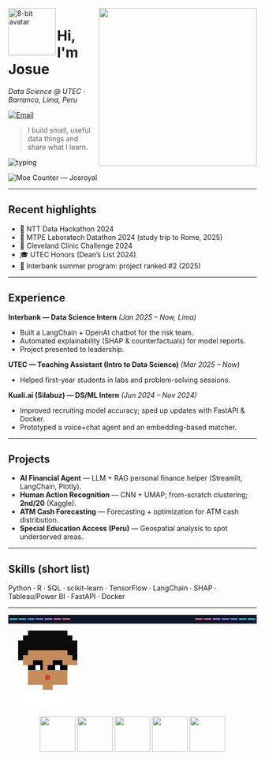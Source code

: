 <!-- Right-side stats card -->
<img align="right" src="https://github-readme-stats.vercel.app/api?username=Josroyal&show_icons=true&hide_title=true&hide_rank=true" width="320" />

<!-- Pixel avatar -->
<img align="left" src="https://api.dicebear.com/7.x/pixel-art/svg?seed=JosueA" width="96" alt="8-bit avatar" />

# Hi, I'm Josue
*Data Science @ UTEC · Barranco, Lima, Peru*

[![Email](https://img.shields.io/badge/Email-josue.arbulu%40utec.edu.pe-1f2937?style=for-the-badge)](mailto:josue.arbulu@utec.edu.pe)

> I build small, useful data things and share what I learn.

<!-- Typing header -->
![typing](https://readme-typing-svg.demolab.com?duration=2600&pause=400&vCenter=true&lines=Data+Science+Major;ML+DL+%26+Dashboards;Agentic+LLM's;Learning+in+public)

<!-- View counter (Moe Counter) -->
![Moe Counter — Josroyal](https://count.getloli.com/@Josroyal?name=Josroyal&theme=rule34&padding=7&offset=0&align=top&scale=1&pixelated=1&darkmode=auto)

<!-- Contribution snake (enable workflow before using) -->
<!-- ![snake](https://raw.githubusercontent.com/Josroyal/Josroyal/output/snake.svg) -->

---

## Recent highlights
- 🥇 NTT Data Hackathon 2024  
- 🥇 MTPE Laboratech Datathon 2024 (study trip to Rome, 2025)  
- 🥉 Cleveland Clinic Challenge 2024  
- 🎓 UTEC Honors (Dean’s List 2024)  
- 🏅 Interbank summer program: project ranked #2 (2025)

---

## Experience
**Interbank — Data Science Intern** *(Jan 2025 – Now, Lima)*  
- Built a LangChain + OpenAI chatbot for the risk team.  
- Automated explainability (SHAP & counterfactuals) for model reports.  
- Project presented to leadership.

**UTEC — Teaching Assistant (Intro to Data Science)** *(Mar 2025 – Now)*  
- Helped first-year students in labs and problem-solving sessions.

**Kuali.ai (Silabuz) — DS/ML Intern** *(Jun 2024 – Nov 2024)*  
- Improved recruiting model accuracy; sped up updates with FastAPI & Docker.  
- Prototyped a voice+chat agent and an embedding-based matcher.

---

## Projects
- **AI Financial Agent** — LLM + RAG personal finance helper (Streamlit, LangChain, Plotly).  
- **Human Action Recognition** — CNN + UMAP; from-scratch clustering; **2nd/20** (Kaggle).  
- **ATM Cash Forecasting** — Forecasting + optimization for ATM cash distribution.  
- **Special Education Access (Peru)** — Geospatial analysis to spot underserved areas.

---

## Skills (short list)
Python · R · SQL · scikit-learn · TensorFlow · LangChain · SHAP · Tableau/Power BI · FastAPI · Docker

---

<!-- Simple pixel divider footer -->
<p align="center">
  <svg width="680" height="24" viewBox="0 0 340 12" xmlns="http://www.w3.org/2000/svg" shape-rendering="crispEdges">
    <rect width="340" height="12" fill="#0f172a"/>
    <rect x="2" y="5" width="10" height="2" fill="#22d3ee"/>
    <rect x="14" y="5" width="10" height="2" fill="#38bdf8"/>
    <rect x="26" y="5" width="10" height="2" fill="#60a5fa"/>
    <rect x="38" y="5" width="10" height="2" fill="#818cf8"/>
    <rect x="50" y="5" width="10" height="2" fill="#a78bfa"/>
    <rect x="62" y="5" width="10" height="2" fill="#f472b6"/>
    <rect x="74" y="5" width="10" height="2" fill="#fb7185"/>
    <rect x="256" y="5" width="10" height="2" fill="#fb7185"/>
    <rect x="268" y="5" width="10" height="2" fill="#f472b6"/>
    <rect x="280" y="5" width="10" height="2" fill="#a78bfa"/>
    <rect x="292" y="5" width="10" height="2" fill="#818cf8"/>
    <rect x="304" y="5" width="10" height="2" fill="#60a5fa"/>
    <rect x="316" y="5" width="10" height="2" fill="#38bdf8"/>
    <rect x="328" y="5" width="10" height="2" fill="#22d3ee"/>
  </svg>
</p>

<!-- 8-bit Josué: black curly hair, black glasses, narrow eyes, white shirt -->
<svg xmlns="http://www.w3.org/2000/svg" width="160" height="160" viewBox="0 0 160 160" shape-rendering="crispEdges" aria-label="8-bit avatar">
  <defs>
    <style>
      .hair{fill:#0b0b0b}      /* change for hair color */
      .skin{fill:#c58c5b}      /* change for skin tone */
      .glass{fill:#000000}     /* glasses frame */
      .lens{fill:#cbd5e1}      /* lens color */
      .shirt{fill:#ffffff}     /* shirt */
      .mouth{fill:#d13c3c}
    </style>
  </defs>

  <!-- Hair (curly silhouette) -->
  <rect class="hair" x="40" y="0"  width="80"  height="10"/>
  <rect class="hair" x="30" y="10" width="100" height="10"/>
  <rect class="hair" x="20" y="20" width="120" height="10"/>
  <rect class="hair" x="20" y="30" width="120" height="10"/>
  <rect class="hair" x="20" y="40" width="20"  height="10"/>
  <rect class="hair" x="120" y="40" width="20" height="10"/>
  <rect class="hair" x="20" y="50" width="10"  height="10"/>
  <rect class="hair" x="130" y="50" width="10" height="10"/>

  <!-- Face -->
  <rect class="skin" x="40" y="40" width="80"  height="10"/>
  <rect class="skin" x="30" y="50" width="100" height="10"/>
  <rect class="skin" x="30" y="60" width="100" height="10"/>
  <rect class="skin" x="40" y="70" width="80"  height="10"/>
  <rect class="skin" x="40" y="80" width="80"  height="10"/>
  <rect class="skin" x="40" y="90" width="80"  height="10"/>
  <rect class="skin" x="40" y="100" width="80" height="10"/>

  <!-- Ears -->
  <rect class="skin" x="30" y="60" width="10" height="10"/>
  <rect class="skin" x="130" y="60" width="10" height="10"/>

  <!-- Glasses + lenses -->
  <rect class="lens"  x="50" y="60" width="20" height="20"/>
  <rect class="lens"  x="90" y="60" width="20" height="20"/>
  <rect class="glass" x="50" y="60" width="20" height="10"/>  <!-- top borders -->
  <rect class="glass" x="90" y="60" width="20" height="10"/>
  <rect class="glass" x="50" y="70" width="20" height="10"/>  <!-- bottom borders -->
  <rect class="glass" x="90" y="70" width="20" height="10"/>
  <rect class="glass" x="80" y="70" width="10" height="10"/>  <!-- bridge -->
  <rect class="glass" x="40" y="70" width="10" height="10"/>  <!-- tiny temples -->
  <rect class="glass" x="110" y="70" width="10" height="10"/>

  <!-- Narrow eyes inside lenses -->
  <rect x="55" y="70" width="10" height="10" fill="#ffffff"/>
  <rect x="95" y="70" width="10" height="10" fill="#ffffff"/>

  <!-- Mouth -->
  <rect class="mouth" x="75" y="90" width="10" height="10"/>

  <!-- Neck -->
  <rect class="skin" x="70" y="110" width="20" height="10"/>

  <!-- White shirt -->
  <rect class="shirt" x="20" y="120" width="120" height="10"/>
  <rect class="shirt" x="20" y="130" width="120" height="10"/>
  <rect class="shirt" x="30" y="140" width="100" height="10"/>
  <rect class="shirt" x="40" y="150" width="80"  height="10"/>
</svg>



<!-- Tiny sprite row -->
<p align="center">
  <img src="https://api.dicebear.com/7.x/pixel-art/svg?seed=A" height="72" />
  <img src="https://api.dicebear.com/7.x/pixel-art/svg?seed=B" height="72" />
  <img src="https://api.dicebear.com/7.x/pixel-art/svg?seed=C" height="72" />
  <img src="https://api.dicebear.com/7.x/pixel-art/svg?seed=D" height="72" />
  <img src="https://api.dicebear.com/7.x/pixel-art/svg?seed=E" height="72" />
</p>

